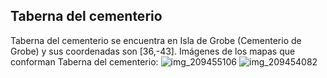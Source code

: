 ## Taberna del cementerio
Taberna del cementerio se encuentra en Isla de Grobe (Cementerio de Grobe) y sus coordenadas son [36,-43].
Imágenes de los mapas que conforman Taberna del cementerio:
![img_209455106](https://media.discordapp.net/attachments/1115311447145193482/1115349359765233704/209455106.jpg)
![img_209454082](https://media.discordapp.net/attachments/1115311447145193482/1115349330325422230/209454082.jpg)